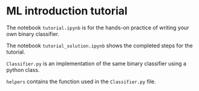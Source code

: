 # ML introduction tutorial

The notebook `tutorial.ipynb` is for the hands-on practice of writing your own binary classifier.

The notebook `tutorial_solution.ipynb` shows the completed steps for the tutorial.

`Classifier.py` is an implementation of the same binary classifier using a python class.

`helpers` contains the function used in the `Classifier.py` file.
